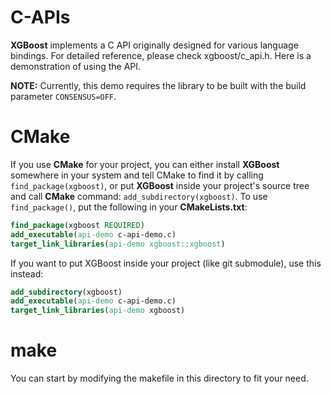 C-APIs
===

**XGBoost** implements a C API originally designed for various language
bindings.  For detailed reference, please check xgboost/c_api.h.  Here is a
demonstration of using the API.

**NOTE:** Currently, this demo requires the library to be built with the build parameter `CONSENSUS=OFF`.

# CMake
If you use **CMake** for your project, you can either install **XGBoost**
somewhere in your system and tell CMake to find it by calling
`find_package(xgboost)`, or put **XGBoost** inside your project's source tree
and call **CMake** command: `add_subdirectory(xgboost)`.  To use
`find_package()`, put the following in your **CMakeLists.txt**:

``` CMake
find_package(xgboost REQUIRED)
add_executable(api-demo c-api-demo.c)
target_link_libraries(api-demo xgboost::xgboost)
```

If you want to put XGBoost inside your project (like git submodule), use this
instead:
``` CMake
add_subdirectory(xgboost)
add_executable(api-demo c-api-demo.c)
target_link_libraries(api-demo xgboost)
```

# make
You can start by modifying the makefile in this directory to fit your need.
